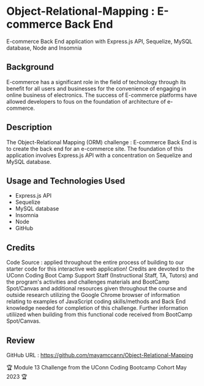 # Object-Relational-Mapping : E-commerce Back End
E-commerce Back End application with Express.js API, Sequelize, MySQL database, Node and Insomnia

## Background
E-commerce has a significant role in the field of technology through its benefit for all users and businesses for the convenience of engaging in online business of electronics. The success of E-commerce platforms have allowed developers to fous on the foundation of architecture of e-commerce. 

## Description
The Object-Relational Mapping (ORM) challenge : E-commerce Back End is to create the back end for an e-commerce site. The foundation of this application involves Express.js API with a concentration on Sequelize and MySQL database.

## Usage and Technologies Used

- Express.js API
- Sequelize
- MySQL database
- Insomnia
- Node
- GitHub

## Credits

Code Source : applied throughout the entire process of building to our starter code for this interactive web application! Credits are devoted to the UConn Coding Boot Camp Support Staff (Instructional Staff, TA, Tutors) and the program's activities and challenges materials and BootCamp Spot/Canvas and additional resources given throughout the course and outside research utilizing the Google Chrome browser of information relating to examples of JavaScript coding skills/methods and Back End knowledge needed for completion of this challenge. Further information utiliized when building from this functional code received from BootCamp Spot/Canvas.

## Review

GitHub URL : https://github.com/mayamccann/Object-Relational-Mapping

🏆 Module 13 Challenge from the UConn Coding Bootcamp Cohort May 2023 🏆